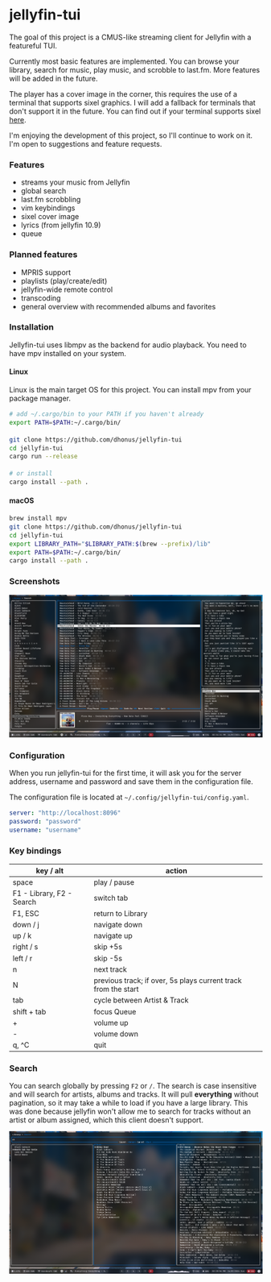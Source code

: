 # jellyfin-tui

The goal of this project is a CMUS-like streaming client for Jellyfin with a featureful TUI.

Currently most basic features are implemented. You can browse your library, search for music, play music, and scrobble to last.fm. More features will be added in the future.

The player has a cover image in the corner, this requires the use of a terminal that supports sixel graphics. I will add a fallback for terminals that don't support it in the future. You can find out if your terminal supports sixel [here](https://www.arewesixelyet.com).

I'm enjoying the development of this project, so I'll continue to work on it. I'm open to suggestions and feature requests.

### Features
- streams your music from Jellyfin
- global search
- last.fm scrobbling
- vim keybindings
- sixel cover image
- lyrics (from jellyfin 10.9)
- queue

### Planned features
- MPRIS support
- playlists (play/create/edit)
- jellyfin-wide remote control
- transcoding
- general overview with recommended albums and favorites

### Installation
Jellyfin-tui uses libmpv as the backend for audio playback. You need to have mpv installed on your system.

#### Linux
Linux is the main target OS for this project. You can install mpv from your package manager.
```bash
# add ~/.cargo/bin to your PATH if you haven't already
export PATH=$PATH:~/.cargo/bin/

git clone https://github.com/dhonus/jellyfin-tui
cd jellyfin-tui
cargo run --release

# or install
cargo install --path .
```

#### macOS
```bash
brew install mpv
git clone https://github.com/dhonus/jellyfin-tui
cd jellyfin-tui
export LIBRARY_PATH="$LIBRARY_PATH:$(brew --prefix)/lib"
export PATH=$PATH:~/.cargo/bin/
cargo install --path .
```

### Screenshots
![image](screen.png)

### Configuration
When you run jellyfin-tui for the first time, it will ask you for the server address, username and password and save them in the configuration file.

The configuration file is located at `~/.config/jellyfin-tui/config.yaml`.
```yaml
server: "http://localhost:8096"
password: "password"
username: "username"
```

### Key bindings
|key / alt|action|
|---|---|
|space|play / pause|
|F1 - Library, F2 - Search|switch tab|
|F1, ESC|return to Library|
|down / j|navigate down|
|up / k|navigate up|
|right / s|skip +5s|
|left / r|skip -5s|
|n|next track|
|N|previous track; if over, 5s plays current track from the start|
|tab|cycle between Artist & Track|
|shift + tab|focus Queue|
|+|volume up|
|-|volume down|
|q, ^C|quit|


### Search
You can search globally by pressing `F2` or `/`. The search is case insensitive and will search for artists, albums and tracks. It will pull **everything** without pagination, so it may take a while to load if you have a large library. This was done because jellyfin won't allow me to search for tracks without an artist or album assigned, which this client doesn't support.

![image](search.png)